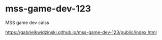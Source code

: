 # mss-game-dev-123
MSS game dev calss


https://gabrielkwidzinski.github.io/mss-game-dev-123/public/index.html


